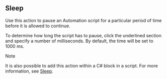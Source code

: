 ## Sleep

Use this action to pause an Automation script for a particular period of time before it is allowed to continue.

To determine how long the script has to pause, click the underlined section and specify a number of milliseconds. By default, the time will be set to 1000 ms.

> [!NOTE]
> It is also possible to add this action within a C# block in a script. For more information, see [Sleep](../../part_7/CsharpReference/Engine_methods.md#sleep).

